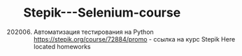 # Stepik---Selenium-course
202006. Автоматизация тестирования на Python
https://stepik.org/course/72884/promo - ссылка на курс Stepik
Here located homeworks
